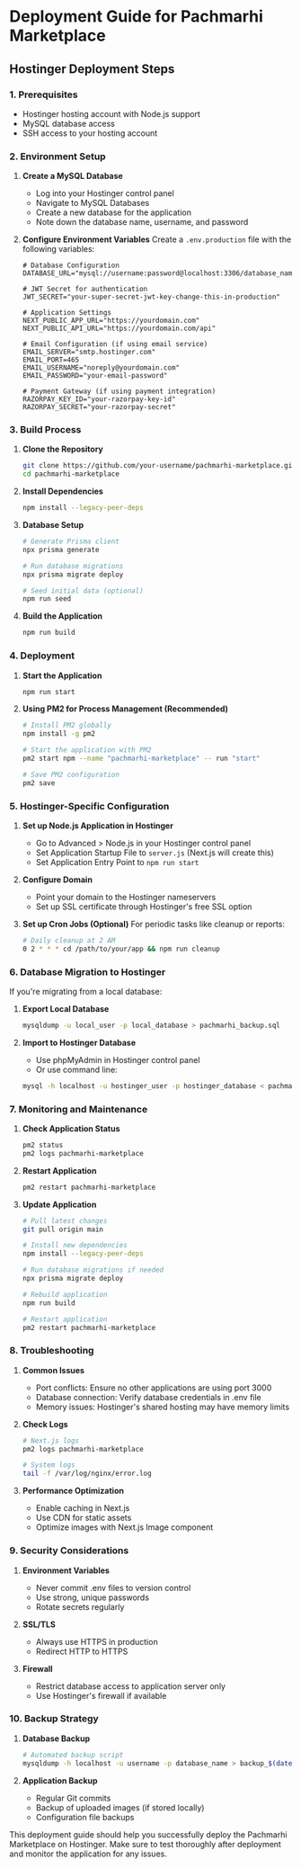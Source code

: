 # Deployment Guide for Pachmarhi Marketplace

## Hostinger Deployment Steps

### 1. Prerequisites
- Hostinger hosting account with Node.js support
- MySQL database access
- SSH access to your hosting account

### 2. Environment Setup

1. **Create a MySQL Database**
   - Log into your Hostinger control panel
   - Navigate to MySQL Databases
   - Create a new database for the application
   - Note down the database name, username, and password

2. **Configure Environment Variables**
   Create a `.env.production` file with the following variables:
   ```env
   # Database Configuration
   DATABASE_URL="mysql://username:password@localhost:3306/database_name"
   
   # JWT Secret for authentication
   JWT_SECRET="your-super-secret-jwt-key-change-this-in-production"
   
   # Application Settings
   NEXT_PUBLIC_APP_URL="https://yourdomain.com"
   NEXT_PUBLIC_API_URL="https://yourdomain.com/api"
   
   # Email Configuration (if using email service)
   EMAIL_SERVER="smtp.hostinger.com"
   EMAIL_PORT=465
   EMAIL_USERNAME="noreply@yourdomain.com"
   EMAIL_PASSWORD="your-email-password"
   
   # Payment Gateway (if using payment integration)
   RAZORPAY_KEY_ID="your-razorpay-key-id"
   RAZORPAY_SECRET="your-razorpay-secret"
   ```

### 3. Build Process

1. **Clone the Repository**
   ```bash
   git clone https://github.com/your-username/pachmarhi-marketplace.git
   cd pachmarhi-marketplace
   ```

2. **Install Dependencies**
   ```bash
   npm install --legacy-peer-deps
   ```

3. **Database Setup**
   ```bash
   # Generate Prisma client
   npx prisma generate
   
   # Run database migrations
   npx prisma migrate deploy
   
   # Seed initial data (optional)
   npm run seed
   ```

4. **Build the Application**
   ```bash
   npm run build
   ```

### 4. Deployment

1. **Start the Application**
   ```bash
   npm run start
   ```

2. **Using PM2 for Process Management (Recommended)**
   ```bash
   # Install PM2 globally
   npm install -g pm2
   
   # Start the application with PM2
   pm2 start npm --name "pachmarhi-marketplace" -- run "start"
   
   # Save PM2 configuration
   pm2 save
   ```

### 5. Hostinger-Specific Configuration

1. **Set up Node.js Application in Hostinger**
   - Go to Advanced > Node.js in your Hostinger control panel
   - Set Application Startup File to `server.js` (Next.js will create this)
   - Set Application Entry Point to `npm run start`

2. **Configure Domain**
   - Point your domain to the Hostinger nameservers
   - Set up SSL certificate through Hostinger's free SSL option

3. **Set up Cron Jobs (Optional)**
   For periodic tasks like cleanup or reports:
   ```bash
   # Daily cleanup at 2 AM
   0 2 * * * cd /path/to/your/app && npm run cleanup
   ```

### 6. Database Migration to Hostinger

If you're migrating from a local database:

1. **Export Local Database**
   ```bash
   mysqldump -u local_user -p local_database > pachmarhi_backup.sql
   ```

2. **Import to Hostinger Database**
   - Use phpMyAdmin in Hostinger control panel
   - Or use command line:
   ```bash
   mysql -h localhost -u hostinger_user -p hostinger_database < pachmarhi_backup.sql
   ```

### 7. Monitoring and Maintenance

1. **Check Application Status**
   ```bash
   pm2 status
   pm2 logs pachmarhi-marketplace
   ```

2. **Restart Application**
   ```bash
   pm2 restart pachmarhi-marketplace
   ```

3. **Update Application**
   ```bash
   # Pull latest changes
   git pull origin main
   
   # Install new dependencies
   npm install --legacy-peer-deps
   
   # Run database migrations if needed
   npx prisma migrate deploy
   
   # Rebuild application
   npm run build
   
   # Restart application
   pm2 restart pachmarhi-marketplace
   ```

### 8. Troubleshooting

1. **Common Issues**
   - Port conflicts: Ensure no other applications are using port 3000
   - Database connection: Verify database credentials in .env file
   - Memory issues: Hostinger's shared hosting may have memory limits

2. **Check Logs**
   ```bash
   # Next.js logs
   pm2 logs pachmarhi-marketplace
   
   # System logs
   tail -f /var/log/nginx/error.log
   ```

3. **Performance Optimization**
   - Enable caching in Next.js
   - Use CDN for static assets
   - Optimize images with Next.js Image component

### 9. Security Considerations

1. **Environment Variables**
   - Never commit .env files to version control
   - Use strong, unique passwords
   - Rotate secrets regularly

2. **SSL/TLS**
   - Always use HTTPS in production
   - Redirect HTTP to HTTPS

3. **Firewall**
   - Restrict database access to application server only
   - Use Hostinger's firewall if available

### 10. Backup Strategy

1. **Database Backup**
   ```bash
   # Automated backup script
   mysqldump -h localhost -u username -p database_name > backup_$(date +%Y%m%d).sql
   ```

2. **Application Backup**
   - Regular Git commits
   - Backup of uploaded images (if stored locally)
   - Configuration file backups

This deployment guide should help you successfully deploy the Pachmarhi Marketplace on Hostinger. Make sure to test thoroughly after deployment and monitor the application for any issues.